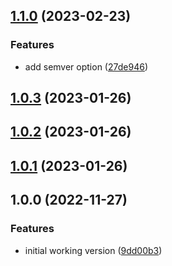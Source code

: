 ## [1.1.0](https://github.com/kaibloecker/semantic-release-docker-gitlab-ci/compare/v1.0.3...v1.1.0) (2023-02-23)


### Features

* add semver option ([27de946](https://github.com/kaibloecker/semantic-release-docker-gitlab-ci/commit/27de9466cb4b7fcec12611a84ae49e77994c778c))

## [1.0.3](https://github.com/kaibloecker/semantic-release-docker-gitlab-ci/compare/v1.0.2...v1.0.3) (2023-01-26)

## [1.0.2](https://github.com/kaibloecker/semantic-release-docker-gitlab-ci/compare/v1.0.1...v1.0.2) (2023-01-26)

## [1.0.1](https://github.com/kaibloecker/semantic-release-docker-gitlab-ci/compare/v1.0.0...v1.0.1) (2023-01-26)

## 1.0.0 (2022-11-27)


### Features

* initial working version ([9dd00b3](https://github.com/kaibloecker/semantic-release-docker-gitlab-ci/commit/9dd00b35237613a7b9abae4727d15355b7f5c5e6))
